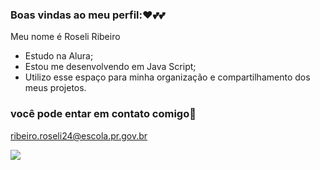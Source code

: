 ### Boas vindas ao meu perfil:❤️💕💕

Meu nome é Roseli Ribeiro

- Estudo na Alura;
- Estou me desenvolvendo em Java Script;
- Utilizo esse espaço para minha organização e compartilhamento dos meus projetos.

### você pode entar em contato comigo📧

ribeiro.roseli24@escola.pr.gov.br



![](https://media.tenor.com/2yXowQNXP5gAAAAM/lin-talking.gif)
